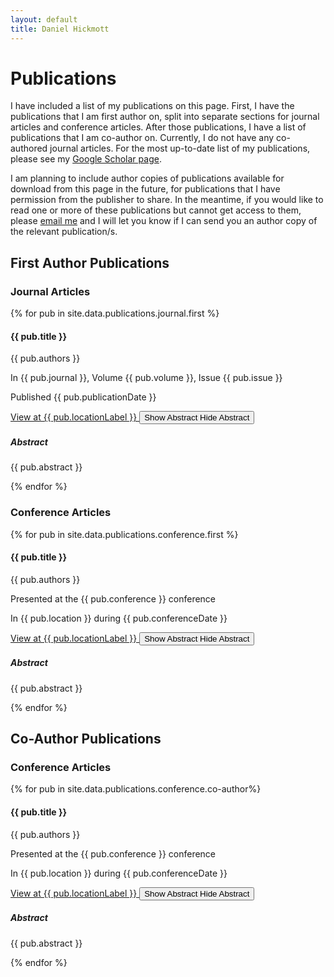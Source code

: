 ```yaml
---
layout: default
title: Daniel Hickmott
---
```


<div class="container">
    <div class="showcase">
        <div class="container">
            <h1>Publications</h1>
            <p>
                I have included a list of my publications on this page. 
                First, I have the publications that I am first author on, split into separate sections for journal articles and conference articles. 
                After those publications, I have a list of publications that I am co-author on.
                Currently, I do not have any co-authored journal articles.
                For the most up-to-date list of my publications, please see my <a href ="https://scholar.google.com.au/citations?user=zEcey6gAAAAJ&hl=en" class="text-info" target="_blank">Google Scholar page</a>.
            </p>
            <p>
                I am planning to include author copies of publications available for download from this page in the future, for publications that I have permission from the publisher to share.
                In the meantime, if you would like to read one or more of these publications but cannot get access to them, please <a href="mailto:daniel.hickmott@gmail.com" class="text-info">email me</a> and I will let you know if I can send you an author copy of the relevant publication/s.
            </p>
            <h2>First Author Publications</h2>
            <h3>Journal Articles</h3>       
            {% for pub in site.data.publications.journal.first %}
            <div class="row">
                <div class="col-12">
                    <div class="card box-shadow py-2 my-2">
                        <div class="card-body">
                            <div class="publication-details">
                                <h4>{{ pub.title }}</h4>
                                <p class="publication-authors">{{ pub.authors }}</p>
                                <p class="publication-journal">In {{ pub.journal }}, Volume {{ pub.volume }}, Issue {{ pub.issue }}</p>
                                <p class="publication-dates">Published {{ pub.publicationDate }}</p>
                            </div>
                            <div class="list-item-buttons">
                                <a href="{{ pub.locationLink }}" class="btn btn-sm btn-info float-right"
                                    target="_blank">
                                    View at {{ pub.locationLabel }}
                                    <i class="fa fa-external-link publication-icon"></i>
                                </a>
                                <button type="button" class="btn btn-sm btn-info float-right collapsed"
                                    data-toggle="collapse" data-target="#collapse-abstract-{{ pub.id }}" aria-expanded="false" aria-controls="collapse-abstract-{{ pub.id }}">
                                    <span class="if-collapsed">
                                        Show Abstract <i class="fa fa-toggle-down publication-icon"></i>
                                    </span>
                                    <span class="if-not-collapsed">
                                        Hide Abstract <i class="fa fa-toggle-up publication-icon"></i>
                                    </span>
                                </button>
                            </div>
                            <div class="collapse my-2 py-2" id="collapse-abstract-{{ pub.id }}">
                                <div class="pub-abstract">
                                    <h5>Abstract</h5>
                                    <p>{{ pub.abstract }}</p>
                                </div>
                            </div>
                        </div>
                    </div>
                </div>
            </div>
            {% endfor %}
            <h3>Conference Articles</h3>
            {% for pub in site.data.publications.conference.first %}
            <div class="row">
                <div class="col-12">
                    <div class="card box-shadow py-2 my-2">
                        <div class="card-body">
                            <div class="publication-details">
                                <h4>{{ pub.title }}</h4>
                                <p class="publication-authors">{{ pub.authors }}</p>
                                <p class="publication-conference">Presented at the {{ pub.conference }} conference</p>
                                <p class="publication-dates">In {{ pub.location }} during {{ pub.conferenceDate }}</p>
                            </div>
                            <div class="list-item-buttons">
                                <a href="{{ pub.locationLink }}" class="btn btn-sm btn-info float-right"
                                    target="_blank">
                                    View at {{ pub.locationLabel }}
                                    <i class="fa fa-external-link publication-icon"></i>
                                </a>
                                <button type="button" class="btn btn-sm btn-info float-right collapsed"
                                    data-toggle="collapse" data-target="#collapse-abstract-{{ pub.id }}" aria-expanded="false" aria-controls="collapse-abstract-{{ pub.id }}">
                                    <span class="if-collapsed">
                                        Show Abstract <i class="fa fa-toggle-down publication-icon"></i>
                                    </span>
                                    <span class="if-not-collapsed">
                                        Hide Abstract <i class="fa fa-toggle-up publication-icon"></i>
                                    </span>
                                </button>
                            </div>
                            <div class="collapse my-2 py-2" id="collapse-abstract-{{ pub.id }}">
                                <div class="pub-abstract">
                                    <h5>Abstract</h5>
                                    <p>{{ pub.abstract }}</p>
                                </div>
                            </div>
                        </div>
                    </div>
                </div>
            </div>
            {% endfor %}
            <h2>Co-Author Publications</h2>
            <h3>Conference Articles</h3>
            {% for pub in site.data.publications.conference.co-author%}
            <div class="row">
                <div class="col-12">
                    <div class="card box-shadow py-2 my-2">
                        <div class="card-body">
                            <div class="publication-details">
                                <h4>{{ pub.title }}</h4>
                                <p class="publication-authors">{{ pub.authors }}</p>
                                <p class="publication-conference">Presented at the {{ pub.conference }} conference</p>
                                <p class="publication-dates">In {{ pub.location }} during {{ pub.conferenceDate }}</p>
                            </div>
                            <div class="list-item-buttons">
                                <a href="{{ pub.locationLink }}" class="btn btn-sm btn-info float-right my-2"
                                    target="_blank">
                                    View at {{ pub.locationLabel }}
                                    <i class="fa fa-external-link publication-icon"></i>
                                </a>
                                <button type="button" class="btn btn-sm btn-info float-right collapsed"
                                    data-toggle="collapse" data-target="#collapse-abstract-{{ pub.id }}" aria-expanded="false" aria-controls="collapse-abstract-{{ pub.id }}">
                                    <span class="if-collapsed">
                                        Show Abstract <i class="fa fa-toggle-down publication-icon"></i>
                                    </span>
                                    <span class="if-not-collapsed">
                                        Hide Abstract <i class="fa fa-toggle-up publication-icon"></i>
                                    </span>
                                </button>
                            </div>
                            <div class="collapse my-2 py-2" id="collapse-abstract-{{ pub.id }}">
                                <div class="pub-abstract">
                                    <h5>Abstract</h5>
                                    <p>{{ pub.abstract }}</p>
                                </div>
                            </div>
                        </div>
                    </div>
                </div>
            </div>
            {% endfor %}
        </div>
    </div>
</div>